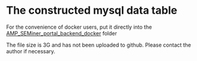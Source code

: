 # The constructed mysql data table
For the convenience of docker users, put it directly into the [AMP_SEMiner_portal_backend_docker](../AMP_SEMiner_portal_backend_docker/amps_backup.sql) folder

The file size is 3G and has not been uploaded to github. Please contact the author if necessary.